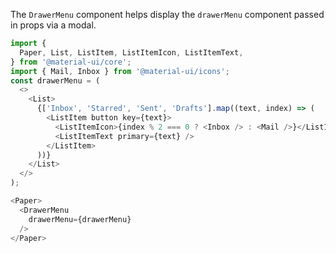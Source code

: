The `DrawerMenu` component helps display the `drawerMenu` component passed in props via a modal.

```js
import {
  Paper, List, ListItem, ListItemIcon, ListItemText,
} from '@material-ui/core';
import { Mail, Inbox } from '@material-ui/icons';
const drawerMenu = (
  <>
    <List>
      {['Inbox', 'Starred', 'Sent', 'Drafts'].map((text, index) => (
        <ListItem button key={text}>
          <ListItemIcon>{index % 2 === 0 ? <Inbox /> : <Mail />}</ListItemIcon>
          <ListItemText primary={text} />
        </ListItem>
      ))}
    </List>
  </>
);

<Paper>
  <DrawerMenu
    drawerMenu={drawerMenu}
  />
</Paper>
